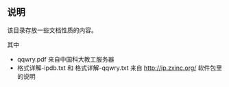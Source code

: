 ## 说明

该目录存放一些文档性质的内容。

其中

* qqwry.pdf 来自中国科大教工服务器
* 格式详解-ipdb.txt 和 格式详解-qqwry.txt 来自 http://ip.zxinc.org/ 软件包里的说明

